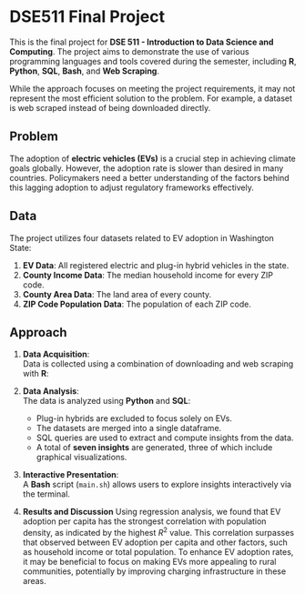 # DSE511 Final Project

This is the final project for **DSE 511 - Introduction to Data Science and Computing**. The project aims to demonstrate the use of various programming languages and tools covered during the semester, including **R**, **Python**, **SQL**, **Bash**, and **Web Scraping**. 

While the approach focuses on meeting the project requirements, it may not represent the most efficient solution to the problem. For example, a dataset is web scraped instead of being downloaded directly.

## Problem

The adoption of **electric vehicles (EVs)** is a crucial step in achieving climate goals globally. However, the adoption rate is slower than desired in many countries. Policymakers need a better understanding of the factors behind this lagging adoption to adjust regulatory frameworks effectively.

## Data

The project utilizes four datasets related to EV adoption in Washington State:

1. **EV Data**: All registered electric and plug-in hybrid vehicles in the state.
2. **County Income Data**: The median household income for every ZIP code.
3. **County Area Data**: The land area of every county.
4. **ZIP Code Population Data**: The population of each ZIP code.

## Approach

1. **Data Acquisition**:  
   Data is collected using a combination of downloading and web scraping with **R**:

2. **Data Analysis**:  
   The data is analyzed using **Python** and **SQL**:
   - Plug-in hybrids are excluded to focus solely on EVs.
   - The datasets are merged into a single dataframe.
   - SQL queries are used to extract and compute insights from the data.
   - A total of **seven insights** are generated, three of which include graphical visualizations.

3. **Interactive Presentation**:  
   A **Bash** script (`main.sh`) allows users to explore insights interactively via the terminal.

4. **Results and Discussion**
Using regression analysis, we found that EV adoption per capita has the strongest correlation with population density, as indicated by the highest $R^{2}$ value. This correlation surpasses that observed between EV adoption per capita and other factors, such as household income or total population. To enhance EV adoption rates, it may be beneficial to focus on making EVs more appealing to rural communities, potentially by improving charging infrastructure in these areas.
